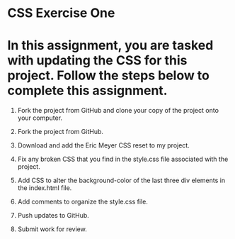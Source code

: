 # CSS Exercise One

# In this assignment, you are tasked with updating the CSS for this project. Follow the steps below to complete this  assignment.

1) Fork the project from GitHub and clone your copy of the project onto your computer.

2) Fork the project from GitHub.

2) Download and add the Eric Meyer CSS reset to my project.

3) Fix any broken CSS that you find in the style.css file associated with the project.

4) Add CSS to alter the background-color of the last three div elements in the index.html file.

5) Add comments to organize the style.css file.

6) Push updates to GitHub.

7) Submit work for review.

